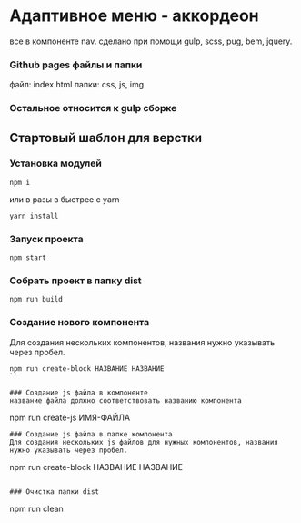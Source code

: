 # Адаптивное меню - аккордеон 
все в компоненте nav.
сделано при помощи gulp, scss, pug, bem, jquery.
### Github pages файлы и папки
файл: index.html 
папки: css, js, img
### Остальное относится к gulp сборке


## Стартовый шаблон для верстки

### Установка модулей
```
npm i
```
или в разы в быстрее c yarn
```
yarn install
```

### Запуск проекта
```
npm start
```

### Собрать проект в папку dist
```
npm run build
```

### Создание нового компонента
Для создания нескольких компонентов, названия нужно указывать через пробел.
```
npm run create-block НАЗВАНИЕ НАЗВАНИЕ
``

### Создание js файла в компоненте
название файла должно соответствовать названию компонента
```
npm run create-js ИМЯ-ФАЙЛА
```
### Создание js файла в папке компонента
Для создания нескольких js файлов для нужных компонентов, названия нужно указывать через пробел.
```
npm run create-block НАЗВАНИЕ НАЗВАНИЕ
```

### Очистка папки dist
```
npm run clean
```
